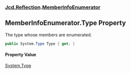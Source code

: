 ### [Jcd.Reflection](Jcd.Reflection.md 'Jcd.Reflection').[MemberInfoEnumerator](MemberInfoEnumerator.md 'Jcd.Reflection.MemberInfoEnumerator')

## MemberInfoEnumerator.Type Property

The type whose members are enumerated.

```csharp
public System.Type Type { get; }
```

#### Property Value

[System.Type](https://docs.microsoft.com/en-us/dotnet/api/System.Type 'System.Type')